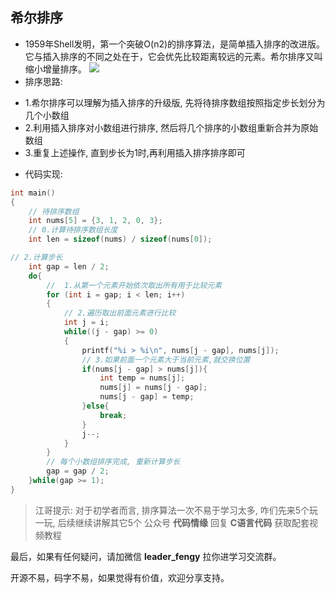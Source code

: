 ## 希尔排序

- 1959年Shell发明，第一个突破O(n2)的排序算法，是简单插入排序的改进版。它与插入排序的不同之处在于，它会优先比较距离较远的元素。希尔排序又叫缩小增量排序。
  ![](https://img-blog.csdnimg.cn/img_convert/385a1371f2859fbd2943203730eb3ba1.gif)
- 排序思路:

+ 1.希尔排序可以理解为插入排序的升级版, 先将待排序数组按照指定步长划分为几个小数组
+ 2.利用插入排序对小数组进行排序, 然后将几个排序的小数组重新合并为原始数组
+ 3.重复上述操作, 直到步长为1时,再利用插入排序排序即可

- 代码实现:

```c
int main()
{
    // 待排序数组
    int nums[5] = {3, 1, 2, 0, 3};
    // 0.计算待排序数组长度
    int len = sizeof(nums) / sizeof(nums[0]);

// 2.计算步长
    int gap = len / 2;
    do{
        //  1.从第一个元素开始依次取出所有用于比较元素
        for (int i = gap; i < len; i++)
        {
            // 2.遍历取出前面元素进行比较
            int j = i;
            while((j - gap) >= 0)
            {
                printf("%i > %i\n", nums[j - gap], nums[j]);
                // 3.如果前面一个元素大于当前元素,就交换位置
                if(nums[j - gap] > nums[j]){
                    int temp = nums[j];
                    nums[j] = nums[j - gap];
                    nums[j - gap] = temp;
                }else{
                    break;
                }
                j--;
            }
        }
        // 每个小数组排序完成, 重新计算步长
        gap = gap / 2;
    }while(gap >= 1);
}
```

> 江哥提示:
> 对于初学者而言, 排序算法一次不易于学习太多, 咋们先来5个玩一玩, 后续继续讲解其它5个
> 公众号 **代码情缘** 回复 **C语言代码** 获取配套视频教程



最后，如果有任何疑问，请加微信 **leader_fengy** 拉你进学习交流群。

开源不易，码字不易，如果觉得有价值，欢迎分享支持。
